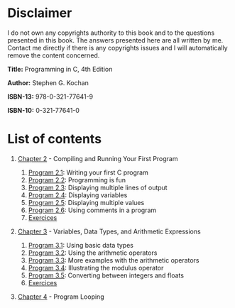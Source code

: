 # Disclaimer

I do not own any copyrights authority to this book and to the questions presented in this book. The answers presented here are all written by me. Contact me directly if there is any copyrights issues and I will automatically remove the content concerned.  

 **Title:** Programming in C, 4th Edition 

 **Author:**  Stephen G. Kochan

 **ISBN-13:**  978-0-321-77641-9

 **ISBN-10:**  0-321-77641-0

# List of contents

1. [Chapter 2](https://github.com/j0mma/programming-languages/tree/main/C/book-answers/programming-in-c/chap2) - Compiling and Running Your First Program
    1. [Program 2.1](https://github.com/j0mma/programming-languages/blob/main/C/book-answers/programming-in-c/chap2/Exercise2-1/Program2-1.c): Writing your first C program
    2. [Program 2.2](https://github.com/j0mma/programming-languages/blob/main/C/book-answers/programming-in-c/chap2/Exercise2-1/Program2-2.c): Programming is fun
    3. [Program 2.3](https://github.com/j0mma/programming-languages/blob/main/C/book-answers/programming-in-c/chap2/Exercise2-1/Program2-3.c): Displaying multiple lines of output
    4. [Program 2.4](https://github.com/j0mma/programming-languages/blob/main/C/book-answers/programming-in-c/chap2/Exercise2-1/Program2-4.c): Displaying variables
    5. [Program 2.5](https://github.com/j0mma/programming-languages/blob/main/C/book-answers/programming-in-c/chap2/Exercise2-1/Program2-5.c): Displaying multiple values
    6. [Program 2.6](https://github.com/j0mma/programming-languages/blob/main/C/book-answers/programming-in-c/chap2/Exercise2-1/Program2-6.c): Using comments in a program
    7. [Exercices](https://github.com/j0mma/programming-languages/tree/main/C/book-answers/programming-in-c/chap2) 

2. [Chapter 3](https://github.com/j0mma/programming-languages/tree/main/C/book-answers/programming-in-c/chap3) - Variables, Data Types, and Arithmetic Expressions
    1. [Program 3.1](https://github.com/j0mma/programming-languages/blob/main/C/book-answers/programming-in-c/chap3/Exercise3-1/Program3-1b.c): Using basic data types
    2. [Program 3.2](https://github.com/j0mma/programming-languages/blob/main/C/book-answers/programming-in-c/chap3/Exercise3-1/Program3-2.c): Using the arithmetic operators 
    3. [Program 3.3](https://github.com/j0mma/programming-languages/blob/main/C/book-answers/programming-in-c/chap3/Exercise3-1/Program3-3.c): More examples with the arithmetic operators
    4. [Program 3.4](https://github.com/j0mma/programming-languages/blob/main/C/book-answers/programming-in-c/chap3/Exercise3-1/Program3-4.c): Illustrating the modulus operator
    5. [Program 3.5](https://github.com/j0mma/programming-languages/blob/main/C/book-answers/programming-in-c/chap3/Exercise3-1/Program3-5.c): Converting between integers and floats
    6. [Exercices](https://github.com/j0mma/programming-languages/tree/main/C/book-answers/programming-in-c/chap3) 

3. [Chapter 4](https://github.com/j0mma/programming-languages/tree/main/C/book-answers/programming-in-c/chap4) - Program Looping





